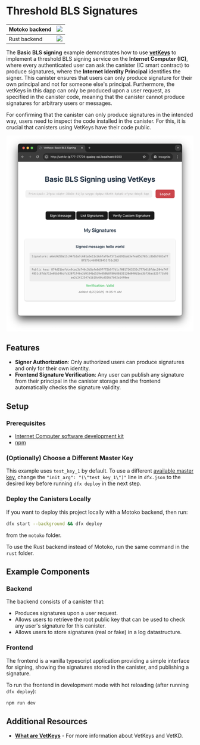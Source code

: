 # Threshold BLS Signatures

| Motoko backend | [![](https://icp.ninja/assets/open.svg)](http://icp.ninja/editor?g=https://github.com/dfinity/vetkeys/tree/main/examples/basic_bls_signing/motoko)|
| --- | --- |
| Rust backend | [![](https://icp.ninja/assets/open.svg)](http://icp.ninja/editor?g=https://github.com/dfinity/vetkeys/tree/main/examples/basic_bls_signing/rust) |

The **Basic BLS signing** example demonstrates how to use **[vetKeys](https://internetcomputer.org/docs/building-apps/network-features/vetkeys/introduction)** to implement a threshold BLS signing service on the **Internet Computer (IC)**, where every authenticated user can ask the canister (IC smart contract) to produce signatures, where the **Internet Identity Principal** identifies the signer. This canister ensures that users can only produce signature for their own principal and not for someone else's principal. Furthermore, the vetKeys in this dapp can only be produced upon a user request, as specified in the canister code, meaning that the canister cannot produce signatures for arbitrary users or messages.

For confirming that the canister can only produce signatures in the intended way, users need to inspect the code installed in the canister. For this, it is crucial that canisters using VetKeys have their code public.

![UI Screenshot](ui_screenshot.png)

## Features

- **Signer Authorization**: Only authorized users can produce signatures and only for their own identity.
- **Frontend Signature Verification**: Any user can publish any signature from their principal in the canister storage and the frontend automatically checks the signature validity.

## Setup

### Prerequisites

- [Internet Computer software development kit](https://internetcomputer.org/docs/building-apps/getting-started/install)
- [npm](https://www.npmjs.com/package/npm)

### (Optionally) Choose a Different Master Key

This example uses `test_key_1` by default. To use a different [available master key](https://internetcomputer.org/docs/building-apps/network-features/vetkeys/api#available-master-keys), change the `"init_arg": "(\"test_key_1\")"` line in `dfx.json` to the desired key before running `dfx deploy` in the next step.

### Deploy the Canisters Locally

If you want to deploy this project locally with a Motoko backend, then run:
```bash
dfx start --background && dfx deploy
```
from the `motoko` folder.

To use the Rust backend instead of Motoko, run the same command in the `rust` folder.

## Example Components

### Backend

The backend consists of a canister that:
* Produces signatures upon a user request.
* Allows users to retrieve the root public key that can be used to check any user's signature for this canister.
* Allows users to store signatures (real or fake) in a log datastructure.

### Frontend

The frontend is a vanilla typescript application providing a simple interface for signing, showing the signatures stored in the canister, and publishing a signature.

To run the frontend in development mode with hot reloading (after running `dfx deploy`):

```bash
npm run dev
```

## Additional Resources

- **[What are VetKeys](https://internetcomputer.org/docs/building-apps/network-features/encryption/vetkeys)** - For more information about VetKeys and VetKD.
